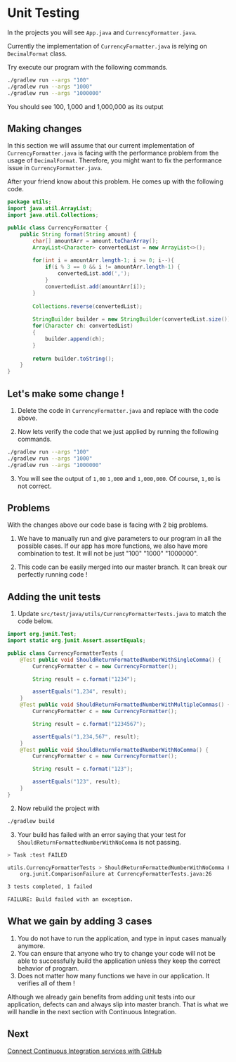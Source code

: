 # Unit Testing
In the projects you will see `App.java` and `CurrencyFormatter.java`.

Currently the implementation of `CurrencyFormatter.java` is relying on `DecimalFormat` class.

Try execute our program with the following commands.

```sh
./gradlew run --args "100"
./gradlew run --args "1000"
./gradlew run --args "1000000"
```
You should see 100, 1,000 and 1,000,000 as its output

## Making changes

In this section we will assume that our current implementation of `CurrencyFormatter.java` is facing with the performance problem from the usage of `DecimalFormat`. Therefore, you might want to fix the performance issue in `CurrencyFormatter.java`. 

After your friend know about this problem. He comes up with the following code.
```java
package utils;
import java.util.ArrayList;
import java.util.Collections;

public class CurrencyFormatter {
    public String format(String amount) {
        char[] amountArr = amount.toCharArray();
        ArrayList<Character> convertedList = new ArrayList<>();
        
        for(int i = amountArr.length-1; i >= 0; i--){
            if(i % 3 == 0 && i != amountArr.length-1) {
                convertedList.add(',');
            }
            convertedList.add(amountArr[i]);
        }
        
        Collections.reverse(convertedList);
        
        StringBuilder builder = new StringBuilder(convertedList.size());
        for(Character ch: convertedList)
        {
            builder.append(ch);
        }
        
        return builder.toString();
    }
}
```
## Let's make some change !
1. Delete the code in `CurrencyFormatter.java` and replace with the code above.

2. Now lets verify the code that we just applied by running the following commands.
```sh
./gradlew run --args "100"
./gradlew run --args "1000"
./gradlew run --args "1000000"
```
3. You will see the output of `1,00` `1,000` and `1,000,000`. Of course, `1,00` is not correct.

## Problems
With the changes above our code base is facing with 2 big problems.

1. We have to manually run and give parameters to our program in all the possible cases. If our app has more functions, we also have more combination to test. It will not be just "100" "1000" "1000000".

2. This code can be easily merged into our master branch. It can break our perfectly running code !

## Adding the unit tests
1. Update `src/test/java/utils/CurrencyFormatterTests.java` to match the code below.

```java
import org.junit.Test;
import static org.junit.Assert.assertEquals;

public class CurrencyFormatterTests {
    @Test public void ShouldReturnFormattedNumberWithSingleComma() {
        CurrencyFormatter c = new CurrencyFormatter();

        String result = c.format("1234");

        assertEquals("1,234", result);
    }
    @Test public void ShouldReturnFormattedNumberWithMultipleCommas() {
        CurrencyFormatter c = new CurrencyFormatter();

        String result = c.format("1234567");

        assertEquals("1,234,567", result);
    }
    @Test public void ShouldReturnFormattedNumberWithNoComma() {
        CurrencyFormatter c = new CurrencyFormatter();

        String result = c.format("123");

        assertEquals("123", result);
    }
}
```
2. Now rebuild the project with
```sh
./gradlew build
```
3. Your build has failed with an error saying that your test for `ShouldReturnFormattedNumberWithNoComma` is not passing.
```sh
> Task :test FAILED

utils.CurrencyFormatterTests > ShouldReturnFormattedNumberWithNoComma FAILED
    org.junit.ComparisonFailure at CurrencyFormatterTests.java:26

3 tests completed, 1 failed

FAILURE: Build failed with an exception.
```
## What we gain by adding 3 cases
1. You do not have to run the application, and type in input cases manually anymore.
2. You can ensure that anyone who try to change your code will not be able to successfully build the application unless they keep the correct behavior of program.
3. Does not matter how many functions we have in our application. It verifies all of them ! 

Although we already gain benefits from adding unit tests into our application, defects can and always slip into master branch. That is what we will handle in the next section with Continuous Integration.

## Next

[Connect Continuous Integration services with GitHub](../continuousIntegration)
